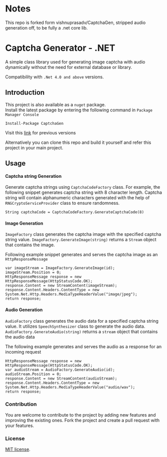 # Notes
This repo is forked form vishnuprasadv/CaptchaGen, stripped audio generation off, to be fully a .net core lib.

# Captcha Generator - .NET
A simple class library used for generating image captcha with audio dynamically without the need for external database or library.  

Compatibility with `.Net 4.0 and above` versions.

## Introduction

This project is also available as a `nuget` package.  
Install the latest package by entering the following command in `Package Manager Console`

`Install-Package CaptchaGen`

Visit this [link](https://www.nuget.org/packages/CaptchaGen) for previous versions

Alternatively you can clone this repo and build it yourself and refer this project in your main project.


## Usage

#### Captcha string Generation

Generate captcha strings using `CaptchaCodeFactory` class. For example, the following snippet generates captcha string with 8 character length.  Captcha string will contain alphanumeric characters generated with the help of `RNGCryptoServiceProvider` class to ensure randomness.

`String captchaCode = CaptchaCodeFactory.GenerateCaptchaCode(8)`

#### Image Generation

`ImageFactory` class generates the captcha image with the specified captcha string value. `ImageFactory.GenerateImage(string)` returns a `Stream` object that contains the image.

Following example snippet generates and serves the captcha image as an `HttpResponseMessage`

```
var imageStream = ImageFactory.GenerateImage(id);
imageStream.Position = 0;
HttpResponseMessage response = new HttpResponseMessage(HttpStatusCode.OK);
response.Content = new StreamContent(imageStream);
response.Content.Headers.ContentType = new System.Net.Http.Headers.MediaTypeHeaderValue("image/jpeg");
return response;
```

#### Audio Generation

`AudioFactory` class generates the audio data for a specified captcha string value. It utilizes `SpeechSynthesizer` class to generate the audio data. `AudioFactory.GenerateAudio(string)` returns a `stream` object that contains the audio data

The following example generates and serves the audio as a response for an incoming request

```
HttpResponseMessage response = new HttpResponseMessage(HttpStatusCode.OK);
var audioStream = AudioFactory.GenerateAudio(id);
audioStream.Position = 0;
response.Content = new StreamContent(audioStream);
response.Content.Headers.ContentType = new System.Net.Http.Headers.MediaTypeHeaderValue("audio/wav");
return response;
```

### Contribution

You are welcome to contribute to the project by adding new features and improving the existing ones. Fork the project and create a pull request with your features.

### License

[MIT license](https://en.wikipedia.org/wiki/MIT_License).
